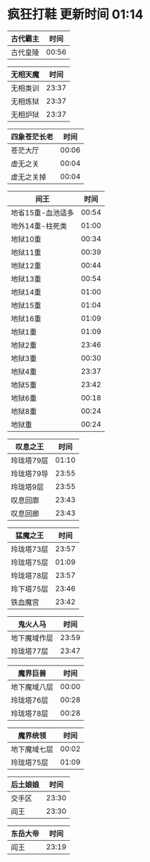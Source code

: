 # 疯狂打鞋 更新时间 01:14

| 古代霸主   | 时间    |
|--------|-------|
| 古代皇陵 | 00:56 |

| 无相天魔   | 时间    |
|--------|-------|
| 无相类训 | 23:37 |
| 无相炼狱 | 23:37 |
| 无相炉狱 | 23:37 |

| 四象苍茫长老   | 时间    |
|--------|-------|
| 苍茫大厅 | 00:06 |
| 虚无之关 | 00:04 |
| 虚无之关掉 | 00:04 |

| 间王   | 时间    |
|--------|-------|
| 地省15重-血池适多 | 00:54 |
| 地外14重-柱死类 | 01:00 |
| 地狱10重 | 00:34 |
| 地狱11重 | 00:39 |
| 地狱12重 | 00:44 |
| 地狱13重 | 00:54 |
| 地狱14重 | 01:00 |
| 地狱15重 | 01:04 |
| 地狱16重 | 01:09 |
| 地狱1重 | 01:09 |
| 地狱2重 | 23:46 |
| 地狱3重 | 00:30 |
| 地狱4重 | 23:37 |
| 地狱5重 | 23:42 |
| 地狱6重 | 00:18 |
| 地狱8重 | 00:24 |
| 地狱重 | 00:24 |

| 叹息之王   | 时间    |
|--------|-------|
| 玲珑塔79层 | 01:10 |
| 玲珑塔79导 | 23:55 |
| 玲珑塔9层 | 23:55 |
| 叹息回廓 | 23:43 |
| 叹息回廊 | 23:43 |

| 猛魔之王   | 时间    |
|--------|-------|
| 玲珑塔73层 | 23:57 |
| 玲珑塔75层 | 01:09 |
| 玲珑塔78层 | 23:57 |
| 玲下塔75层 | 23:46 |
| 铁血魔宫 | 23:42 |

| 鬼火人马   | 时间    |
|--------|-------|
| 地下魔域作层 | 23:59 |
| 玲珑塔77层 | 23:47 |

| 魔界巨兽   | 时间    |
|--------|-------|
| 地下魔域八层 | 00:00 |
| 玲珑塔76层 | 00:28 |
| 玲珑塔78层 | 00:28 |

| 魔界统领   | 时间    |
|--------|-------|
| 地下魔域七层 | 00:02 |
| 玲珑塔75层 | 01:09 |

| 后土娘娘   | 时间    |
|--------|-------|
| 交手区 | 23:30 |
| 阎王 | 23:30 |

| 东岳大帝   | 时间    |
|--------|-------|
| 阎王 | 23:19 |